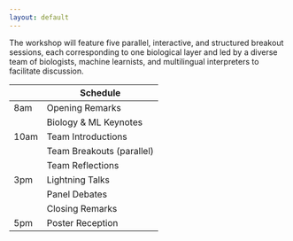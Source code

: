 ```yaml
---
layout: default
---
```


The workshop will feature five parallel, interactive, and structured breakout sessions, each corresponding to one biological layer and led by a diverse team of biologists, machine learnists, and multilingual interpreters to facilitate discussion.

|      | Schedule                  |
|------|---------------------------|
| 8am  | Opening Remarks           |
|      | Biology & ML Keynotes     |
| 10am | Team Introductions        |
|      | Team Breakouts (parallel) |
|      | Team Reflections          |
| 3pm  | Lightning Talks           |
|      | Panel Debates             |
|      | Closing Remarks           |
| 5pm  | Poster Reception          |
